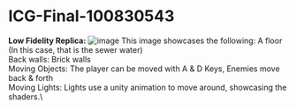 # ICG-Final-100830543
 **Low Fidelity Replica:**
![image](https://user-images.githubusercontent.com/94996976/233704045-db08372b-4fa0-4a17-9a91-3e7a78f2062d.png)
This image showcases the following:
A floor (In this case, that is the sewer water)\
Back walls: Brick walls\
Moving Objects: The player can be moved with A & D Keys, Enemies move back & forth\
Moving Lights: Lights use a unity animation to move around, showcasing the shaders.\

